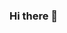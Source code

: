 ### Hi there 👋

<!--[![zhli's GitHub stats](https://github-readme-stats.vercel.app/api?username=zhliOvO)](https://github.com/anuraghazra/github-readme-stats)-->

<!--
**zhliOvO/zhliOvO** is a ✨ _special_ ✨ repository because its `README.md` (this file) appears on your GitHub profile.

Here are some ideas to get you started:

- 🔭 I’m currently working on ...
- 🌱 I’m currently learning ...
- 👯 I’m looking to collaborate on ...
- 🤔 I’m looking for help with ...
- 💬 Ask me about ...
- 📫 How to reach me: ...
- 😄 Pronouns: ...
- ⚡ Fun fact: ...
-->
